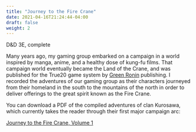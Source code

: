 ```yaml
---
title: "Journey to the Fire Crane"
date: 2021-04-16T21:24:44-04:00
draft: false
weight: 2
---
```


D&D 3E, complete

Many years ago, my gaming group embarked on a campaign in a world inspired by manga, anime, and a healthy dose of kung-fu films. That campaign world eventually became the Land of the Crane, and was published for the True20 game system by [Green Ronin](https://greenronin.com) publishing. I recorded the adventures of our gaming group as their characters journeyed from their homeland in the south to the mountains of the north in order to deliver offerings to the great spirit known as the Fire Crane.

You can download a PDF of the compiled adventures of clan Kurosawa, which currently takes the reader through their first major campaign arc:

[Journey to the Fire Crane, Volume 1](https://landofthecrane.s3-us-west-2.amazonaws.com/Journey.pdf)